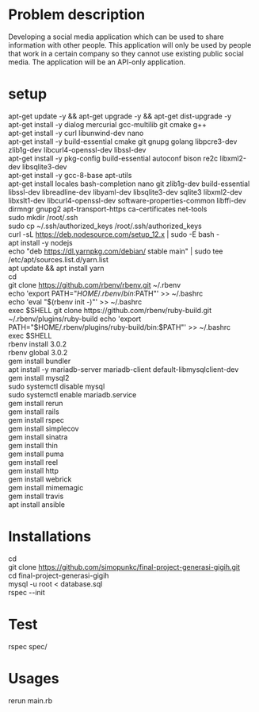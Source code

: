 # Problem description
Developing a social media application which can be used to share information with other people. This application will only be used by people that work in a certain company so they cannot use existing public social media. The application will be an API-only application.

# setup
apt-get update -y && apt-get upgrade -y && apt-get dist-upgrade -y  
apt-get install -y dialog mercurial gcc-multilib git cmake g++  
apt-get install -y curl libunwind-dev nano  
apt-get install -y build-essential cmake git gnupg golang libpcre3-dev zlib1g-dev libcurl4-openssl-dev libssl-dev  
apt-get install -y pkg-config build-essential autoconf bison re2c libxml2-dev libsqlite3-dev  
apt-get install -y gcc-8-base apt-utils  
apt-get install locales bash-completion nano git zlib1g-dev build-essential libssl-dev libreadline-dev libyaml-dev libsqlite3-dev sqlite3 libxml2-dev libxslt1-dev libcurl4-openssl-dev software-properties-common libffi-dev dirmngr gnupg2 apt-transport-https ca-certificates net-tools  
sudo mkdir /root/.ssh  
sudo cp ~/.ssh/authorized_keys /root/.ssh/authorized_keys  
curl -sL https://deb.nodesource.com/setup_12.x | sudo -E bash -  
apt install -y nodejs  
echo "deb https://dl.yarnpkg.com/debian/ stable main" | sudo tee /etc/apt/sources.list.d/yarn.list  
apt update && apt install yarn  
cd  
git clone https://github.com/rbenv/rbenv.git ~/.rbenv  
echo 'export PATH="$HOME/.rbenv/bin:$PATH"' >> ~/.bashrc  
echo 'eval "$(rbenv init -)"' >> ~/.bashrc  
exec $SHELL  
git clone https://github.com/rbenv/ruby-build.git ~/.rbenv/plugins/ruby-build  
echo 'export PATH="$HOME/.rbenv/plugins/ruby-build/bin:$PATH"' >> ~/.bashrc  
exec $SHELL  
rbenv install 3.0.2  
rbenv global 3.0.2  
gem install bundler  
apt install -y mariadb-server mariadb-client default-libmysqlclient-dev  
gem install mysql2  
sudo systemctl disable mysql  
sudo systemctl enable mariadb.service  
gem install rerun  
gem install rails  
gem install rspec  
gem install simplecov  
gem install sinatra  
gem install thin  
gem install puma  
gem install reel  
gem install http  
gem install webrick  
gem install mimemagic  
gem install travis  
apt install ansible  

# Installations
cd  
git clone https://github.com/simopunkc/final-project-generasi-gigih.git  
cd final-project-generasi-gigih  
mysql -u root < database.sql  
rspec --init  

# Test
rspec spec/  

# Usages
rerun main.rb